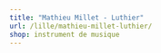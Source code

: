 ```yaml
---
title: "Mathieu Millet - Luthier"
url: /lille/mathieu-millet-luthier/
shop: instrument de musique
---
```

